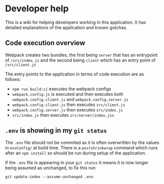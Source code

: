 # Developer help

This is a wiki for helping developers working in this application. It has detailed explanations of the application and known gotchas. 

## Code execution overview

Webpack creates two bundles, the first being `server` that has an entrypoint of `/src/index.js` and the second being `client` which has an entry point of `/src/client.js`

The entry points to the application in terms of code execution are as follows: 
- `npm run build:ci` executes the webpack configs
- `webpack.config.js` is executed and then executes both `webpack.config.client.js` and `webpack.config.server.js`
- `webpack.config.client.js` then executes `src/client.js` 
- `webpack.config.server.js` then executes `src/index.js` 
- `src/index.js` then executes `src/server/index.jsx`

## `.env` is showing in my `git status`

The `.env` file should not be commited as it is often overwritten by the values in `envConfig/` at build time. There is a `postshrinkwrap` command which runs after an `npm install` so should be run during setup of the application. 

If the `.env` file is appearing in your `git status` it means it is now longer being assumed as unchanged, to fix this run:
```
git update-index --assume-unchanged .env
```